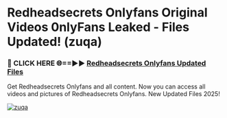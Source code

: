 # Redheadsecrets Onlyfans Original Videos 0nlyFans Leaked - Files Updated! (zuqa)

<h3>🔴 CLICK HERE 🌐==►► <a href="https://tinyurl.com/ehrbuxhb" rel="nofollow">Redheadsecrets Onlyfans Updated Files</a></h3>

Get Redheadsecrets Onlyfans and all content. Now you can access all videos and pictures of Redheadsecrets Onlyfans. New Updated Files 2025!

[![zuqa](https://i.imgur.com/lVYEuWS.gif)](https://tinyurl.com/ehrbuxhb)
